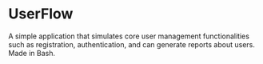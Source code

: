 # UserFlow
A simple application that simulates core user management functionalities such as registration, authentication, and can generate reports about users.
Made in Bash.
